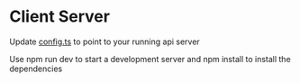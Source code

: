 # Client Server
Update [config.ts](src/Config.ts) to point to your running api server

Use npm run dev to start a development server and npm install to install the dependencies